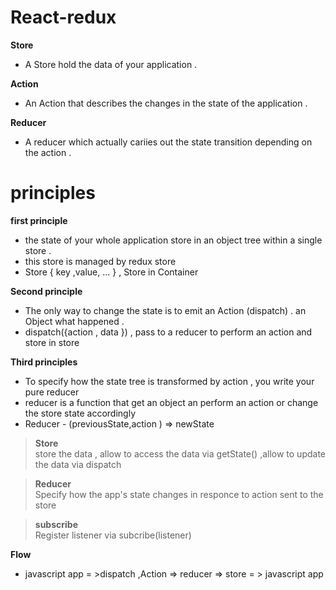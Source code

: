 # React-redux 


**Store**
- A Store hold the data of your application .

**Action**
- An Action that describes the changes in the state of the application . 

**Reducer**
- A reducer which actually cariies out the state transition depending on the action . 


# principles 

**first principle**
- the state of your whole application store in an object tree within a single store .
- this store is managed by redux store 
- Store { key ,value, ... } , Store in Container 

**Second principle**
- The only way to change the state is to emit an Action (dispatch) . an Object what happened .
- dispatch({action , data }) , pass to a reducer to perform an action and store in store 

**Third principles**
- To specify how the state tree is transformed by action , you write your pure reducer
- reducer is a function that get an object an perform an action or change the store  state accordingly
- Reducer - (previousState,action  ) => newState




> **Store** <br/>
 store the data , allow to access the data via getState() ,allow to update the data via dispatch


>  **Reducer** <br/>
 Specify how the app's state changes in responce to action sent to the store  


>  **subscribe** <br/>
 Register listener via subcribe(listener)  




**Flow**
- javascript app = >dispatch ,Action => reducer => store = > javascript app
  




